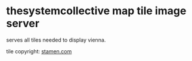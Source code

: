 # thesystemcollective map tile image server

serves all tiles needed to display vienna.

tile copyright: [stamen.com](http://stamen.com)


